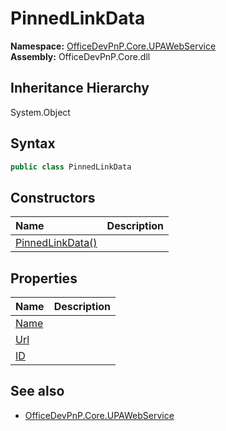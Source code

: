 # PinnedLinkData
  

**Namespace:** [OfficeDevPnP.Core.UPAWebService](OfficeDevPnP.Core.UPAWebService.md)  
**Assembly:** OfficeDevPnP.Core.dll  
## Inheritance Hierarchy
System.Object  
## Syntax
```C#
public class PinnedLinkData
```
## Constructors
|**Name**|**Description**|
|:-----|:-----|
| [PinnedLinkData()](OfficeDevPnP.Core.UPAWebService.PinnedLinkData.Constructor1details.md) | 
## Properties
|**Name**|**Description**|
|:-----|:-----|
| [Name](OfficeDevPnP.Core.UPAWebService.PinnedLinkData.Name.md) | 
| [Url](OfficeDevPnP.Core.UPAWebService.PinnedLinkData.Url.md) | 
| [ID](OfficeDevPnP.Core.UPAWebService.PinnedLinkData.ID.md) | 
## See also
- [OfficeDevPnP.Core.UPAWebService](OfficeDevPnP.Core.UPAWebService.md)
